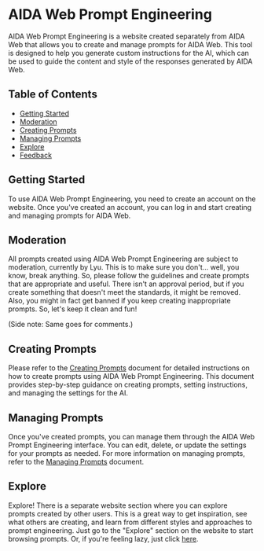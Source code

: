 # AIDA Web Prompt Engineering

AIDA Web Prompt Engineering is a website created separately from AIDA Web that allows you to create and manage prompts for AIDA Web. This tool is designed to help you generate custom instructions for the AI, which can be used to guide the content and style of the responses generated by AIDA Web.

## Table of Contents

- [Getting Started](#getting-started)
- [Moderation](#moderation)
- [Creating Prompts](#creating-prompts)
- [Managing Prompts](#managing-prompts)
- [Explore](#explore)
- [Feedback](#feedback)

## Getting Started

To use AIDA Web Prompt Engineering, you need to create an account on the website. Once you've created an account, you can log in and start creating and managing prompts for AIDA Web.

## Moderation

All prompts created using AIDA Web Prompt Engineering are subject to moderation, currently by Lyu. This is to make sure you don't... well, you know, break anything. So, please follow the guidelines and create prompts that are appropriate and useful. There isn't an approval period, but if you create something that doesn't meet the standards, it might be removed. Also, you might in fact get banned if you keep creating inappropriate prompts. So, let's keep it clean and fun!

(Side note: Same goes for comments.)

## Creating Prompts

Please refer to the [Creating Prompts](creating-prompts.md) document for detailed instructions on how to create prompts using AIDA Web Prompt Engineering. This document provides step-by-step guidance on creating prompts, setting instructions, and managing the settings for the AI.

## Managing Prompts

Once you've created prompts, you can manage them through the AIDA Web Prompt Engineering interface. You can edit, delete, or update the settings for your prompts as needed. For more information on managing prompts, refer to the [Managing Prompts](managing-prompts.md) document.

## Explore

Explore! There is a separate website section where you can explore prompts created by other users. This is a great way to get inspiration, see what others are creating, and learn from different styles and approaches to prompt engineering. Just go to the "Explore" section on the website to start browsing prompts. Or, if you're feeling lazy, just click [here](https://aidawebpren.jprq.app/explore).